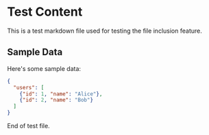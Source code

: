 # Test Content

This is a test markdown file used for testing the file inclusion feature.

## Sample Data

Here's some sample data:

```json
{
  "users": [
    {"id": 1, "name": "Alice"},
    {"id": 2, "name": "Bob"}
  ]
}
```

End of test file.